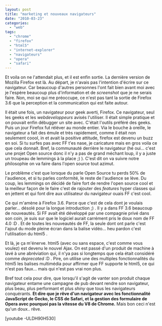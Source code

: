 ```yaml
---
layout: post
title: "marketing et nouveaux navigateurs"
date: "2010-03-23"
categories: 
  - "web"
tags: 
  - "chrome"
  - "firefox"
  - "html5"
  - "internet-explorer"
  - "navigateurs"
  - "opera"
  - "safari"
---
```


Et voila on ne l'attendait plus, et il est enfin sortie. La dernière version de  Mozilla Firefox est là. Au départ, je n'avais pas l'intention d'écrire sur ce navigateur. Car beaucoup d'autres personnes l'ont fait bien avant moi avec je l'espère beaucoup plus d'information et de _screenshot_ que je ne serais faire. Non, moi se qui me préoccupe, ce n'est pas tant la sortie de Firefox 3.6 que la perception et la communication qui est faite autour.

Il était une fois, un navigateur pour geek averti, Firefox. Ce navigateur, seul les geeks et les _webdeveloppeurs_ avisés l'utiliser. Il était simple pratique et on pouvait enfin débugger un site avec. C'était l'outils préféré des geeks. Puis un jour Firefox fut réléver au monde entier. Via le bouche à oreille, le navigateur a fait des émule et très rapidement, comme il était non seulement coool, in et avait la positive attitude, firefox est devenu un buzz en soi. Si tu surfes pas avec FF t'es nase, je caricature mais en gros voila ce que cela donnait. Bref, la communauté derrière le navigateur (hé oui... c'est une projet Open source donc il n'y a pas de grand méchant loup, il y a juste un troupeau de lemmings à la place ;) ). C'est dit on va suivre notre philosophie on va faire dans l'open source tout azimut.

Le problème c'est que lorsque du parle Open Source tu perds 50% de l'audience, et si tu parles conformité, le reste de l'audience se lève. Du coup, les lemmings on décidé de faire fort de rendre l'open source cool et la meilleur façon de le faire c'est de rajouter des _features_ hyper classes qui en jettent et qui font dire aux utilisateur du navigateur ouais FF c'est cool.

Ce qui m'amène à Firefox 3.6. Parce que c'est de cela dont je voulais parler... désolé pour la longue introduction ;) . Il y a dans FF 3.6 beaucoup de nouveautés. Si FF avait été développé par une compagnie privé dans son coin, je suis sur que le logiciel aurait carrément pris le doux nom de FF 4.0 :D . Et de toutes les nouveautés de FF, la seule dont ont parle c'est l'ajout du mode pleine écran dans la balise vidéo... heu pardon c'est l'utilisation du html5 .

Et là, je ça m'énerve. html5 (avec ou sans espace, c'est comme vous voulez) est devenu le nouvel Ajax. On est passé d'un produit de machine à lavé à une abréviation qui, il n'ya pas si longtemps que cela était considéré comme _deprecated_ :D . Pire, on utilise une des multiples fonctionnalités du html5 les balises multimédia pour affirmer que FF supporte le html5, ce qui n'est pas faux... mais qui n'est pas vrai non plus.

Bref tout cela pour dire, que lorsqu'il s'agit de vanter son produit chaque navigateur entame une campagne de pub devant rendre son navigateur, plus beau, plus performant et plus _shiny_ que tous les navigateurs conquérants. **Et dire que je rêve d'un navigateur avec les fonctionnalité JavaScript de Gecko, le CSS de Safari, et la gestion des formulaire de Opera avec pourquoi pas la vitesse du V8 de Chrome.** Mais bon ceci n'est qu'un doux.. rêve.

\[youtube -ULDH90H530\]
